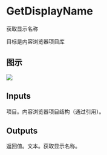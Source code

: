 # GetDisplayName

获取显示名称

目标是内容浏览器项目库

## 图示

![]($-20221218-18302050.png)

## Inputs

项目。内容浏览器项目结构（通过引用）。 

## Outputs

返回值。文本。获取显示名称。

